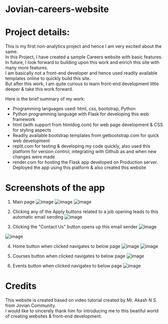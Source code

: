 # Jovian-careers-website
# Project details:
This is my first non-analytics project and hence I am very excited about the same.<br />
In this Project, I have created a sample Careers website with basic features.<br />
In future, I look forward to building upon this work and enrich this site with many more features.<br />
I am basically not a front-end developer and hence used readily available templates online to quickly build this site.<br />
But after this work, I am quite curious to learn front-end development little deeper & take this work forward.

Here is the brief summary of my work:
- Programming languages used: html, css, bootstrap, Python
- Python programming language with Flask for developing this web framework
- html (with support from htmldog.com) for web page development & CSS for styling aspects
- Readily available bootstrap templates from getbootstrap.com for quick web development
- replit.com for testing & developing my code quickly, also used this platform for version control, integrating with Github as and when new changes were made
- render.com for hosting the Flask app developed on Production server. Deployed the app using this platform & also created this website

# Screenshots of the app
1. Main page
![image](https://user-images.githubusercontent.com/56335301/190954440-d066d4ac-4bf9-4344-907a-01ff30e47827.png)
![image](https://user-images.githubusercontent.com/56335301/190954556-709b984b-0748-4e03-bb91-089ec3d15b0c.png)
![image](https://user-images.githubusercontent.com/56335301/190954601-28235824-7d6f-45f6-a502-6caf6c5fad79.png)



2. Clicking any of the Apply buttons related to a job opening leads to this automatic email sending
![image](https://user-images.githubusercontent.com/56335301/190954692-9edeeef6-2330-471c-9d46-b94a949ed523.png)


3. Clicking the "Contact Us" button opens up this email sender
![image](https://user-images.githubusercontent.com/56335301/190954806-242f0a9a-0337-4ebd-8949-91dbc9b46fb6.png)

![image](https://user-images.githubusercontent.com/56335301/190954780-95e5168c-030e-4cdc-b1cd-962ca09a8c46.png)


4. Home button when clicked navigates to below page
![image](https://user-images.githubusercontent.com/56335301/190954840-2c2cdf3f-2dc1-4e83-8d85-07e9e3f79c40.png)
![image](https://user-images.githubusercontent.com/56335301/190954909-55d4dde3-eb15-4561-b574-2fa7e91f5a58.png)


5. Courses button when clicked navigates to below page
![image](https://user-images.githubusercontent.com/56335301/190954945-ccd733dc-7b5d-44a6-996a-dad71d213f7f.png)


6. Events button when clicked navigates to below page
![image](https://user-images.githubusercontent.com/56335301/190954988-bc54f41d-aee9-4341-8abd-defb17fead6f.png)


# Credits
This website is created based on video tutorial created by Mr. Akash N S from Jovian Community.<br />
I would like to sincerely thank him for introducing me to this beatiful world of creating websites & front-end development.

